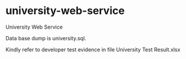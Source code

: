 # university-web-service
University Web Service


Data base dump is university.sql.



Kindly refer to developer test evidence in file University Test Result.xlsx
